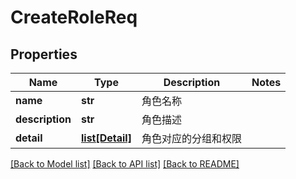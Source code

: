 # CreateRoleReq

## Properties
Name | Type | Description | Notes
------------ | ------------- | ------------- | -------------
**name** | **str** |  角色名称 | 
**description** | **str** |  角色描述 | 
**detail** | [**list[Detail]**](Detail.md) |  角色对应的分组和权限 | 

[[Back to Model list]](../README.md#documentation-for-models) [[Back to API list]](../README.md#documentation-for-api-endpoints) [[Back to README]](../README.md)

